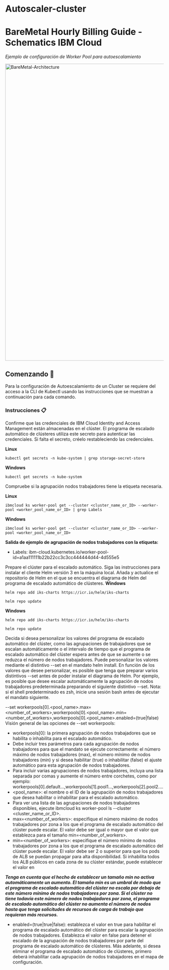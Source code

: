 # Autoscaler-cluster
# BareMetal Hourly Billing Guide - Schematics IBM Cloud

_Ejemplo de configuración de Worker Pool para autoescalamiento_

<img width="940" alt="BareMetal-Architecture" src="images/baremetal.JPG">

## Comenzando 🚀

Para la configuración de Autoescalamiento de un Cluster se requiere del acceso a la CLI de Kubectl usando las instrucciones que se muestran a continuación para cada comando.

### Instrucciones 📋

Confirme que las credenciales de IBM Cloud Identity and Access Management están almacenadas en el clúster. El programa de escalado automático de clústeres utiliza este secreto para autenticar las credenciales. Si falta el secreto, créelo restableciendo las credenciales.

**Linux**
```
kubectl get secrets -n kube-system | grep storage-secret-store
```
**Windows**
```
kubectl get secrets -n kube-system
```

Compruebe si la agrupación nodos trabajadores tiene la etiqueta necesaria.

**Linux**
```
ibmcloud ks worker-pool get --cluster <cluster_name_or_ID> --worker-pool <worker_pool_name_or_ID> | grep Labels
```
**Windows**
```
ibmcloud ks worker-pool get --cluster <cluster_name_or_ID> --worker-pool <worker_pool_name_or_ID>
```

**Salida de ejemplo de agrupación de nodos trabajadores con la etiqueta:**

- Labels:             ibm-cloud.kubernetes.io/worker-pool-id=a1aa111111b22b22cc3c3cc444444d44-4d555e5

Prepare el clúster para el escalado automático.
Siga las instrucciones para instalar el cliente Helm versión 3 en la máquina local.
Añada y actualice el repositorio de Helm en el que se encuentra el diagrama de Helm del programa de escalado automático de clústeres.
**Windows**
```
helm repo add iks-charts https://icr.io/helm/iks-charts

helm repo update
```
**Windows**
```
helm repo add iks-charts https://icr.io/helm/iks-charts

helm repo update
```

Decida si desea personalizar los valores del programa de escalado automático del clúster, como las agrupaciones de trabajadores que se escalan automáticamente o el intervalo de tiempo que el programa de escalado automático del clúster espera antes de que se aumente o se reduzca el número de nodos trabajadores. Puede personalizar los valores mediante el distintivo --set en el mandato helm install. En función de los valores que desee personalizar, es posible que tenga que preparar varios distintivos --set antes de poder instalar el diagrama de Helm. Por ejemplo, es posible que desee escalar automáticamente la agrupación de nodos trabajadores predeterminada preparando el siguiente distintivo --set. Nota: si el shell predeterminado es zsh, inicie una sesión bash antes de ejecutar el mandato siguiente.


--set workerpools[0].<pool_name>.max=<number_of_workers>,workerpools[0].<pool_name>.min=<number_of_workers>,workerpools[0].<pool_name>.enabled=(true|false)
Visión general de las opciones de --set workerpools:

- workerpools[0]: la primera agrupación de nodos trabajadores que se habilita o inhabilita para el escalado automático. 
- Debe incluir tres parámetros para cada agrupación de nodos trabajadores para que el mandato se ejecute correctamente: el número máximo de nodos trabajadores (max), el número mínimo de nodos trabajadores (min) y si desea habilitar (true) o inhabilitar (false) el ajuste automático para esta agrupación de nodos trabajadores. 
- Para incluir varias agrupaciones de nodos trabajadores, incluya una lista separada por comas y aumente el número entre corchetes, como por ejemplo: workerpools[0].default...,workerpools[1].pool1...,workerpools[2].pool2....
- <pool_name>: el nombre o el ID de la agrupación de nodos trabajadores que desea habilitar o inhabilitar para el escalado automático. 
- Para ver una lista de las agrupaciones de nodos trabajadores disponibles, ejecute ibmcloud ks worker-pool ls --cluster <cluster_name_or_ID>.
- max=<number_of_workers>: especifique el número máximo de nodos trabajadores por zona a los que el programa de escalado automático del clúster puede escalar. El valor debe ser igual o mayor que el valor que establezca para el tamaño min=<number_of_workers>.
- min=<number_of_workers>: especifique el número mínimo de nodos trabajadores por zona a los que el programa de escalado automático del clúster puede escalar. El valor debe ser 2 o superior para que los pods de ALB se puedan propagar para alta disponibilidad. Si inhabilita todos los ALB públicos en cada zona de su clúster estándar, puede establecer el valor en 

**_Tenga en cuenta que el hecho de establecer un tamaño min no activa automáticamente un aumento. El tamaño min es un umbral de modo que el programa de escalado automático del clúster no escala por debajo de este número mínimo de nodos trabajadores por zona. Si el clúster no tiene todavía este número de nodos trabajadores por zona, el programa de escalado automático del clúster no aumenta el número de nodos hasta que tenga solicitudes de recursos de carga de trabajo que requieran más recursos._**

- enabled=(true|true|false): establezca el valor en true para habilitar el programa de escalado automático del clúster para escalar la agrupación de nodos trabajadores. Establezca el valor en false para detener el escalado de la agrupación de nodos trabajadores por parte del programa de escalado automático de clústeres. Más adelante, si desea eliminar el programa de escalado automático de clústeres, primero deberá inhabilitar cada agrupación de nodos trabajadores en el mapa de configuración.
